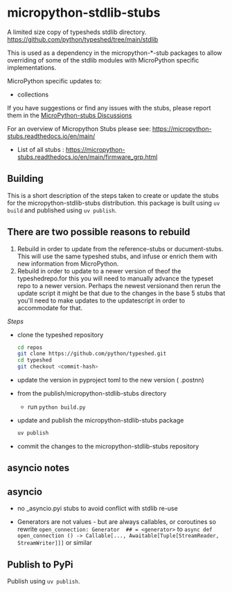 # micropython-stdlib-stubs
A limited size copy of typesheds stdlib directory. 
https://github.com/python/typeshed/tree/main/stdlib

This is used as a dependency in the micropython-*-stub packages to allow overriding of some of the stdlib modules with MicroPython specific implementations.

MicroPython specific updates to:
- collections

If you have suggestions or find any issues with the stubs, please report them in the [MicroPython-stubs Discussions](https://github.com/Josverl/micropython-stubs/discussions)

For an overview of  Micropython Stubs please see: https://micropython-stubs.readthedocs.io/en/main/ 
 * List of all stubs : https://micropython-stubs.readthedocs.io/en/main/firmware_grp.html

## Building 

This is a short description of the steps taken to create or update the stubs for the micropython-stdlib-stubs distribution.
this package is built using `uv build` and published using `uv publish`.

## There are two possible reasons to rebuild 
 1. Rebuild in order to update from the reference-stubs or ducument-stubs. This will use the same typeshed stubs, and infuse or enrich them with new information from MicroPython.
 2. Rebuild in order to update to a newer version of theof the typeshedrepo.for this you will need to manually advance the typeset repo to a newer version. Perhaps the newest versionand then rerun the update script it might be that due to the changes in the base 5 stubs that you'll need to make updates to the updatescript in order to accommodate for that.

*Steps*
 - clone the typeshed repository
    ```bash	
    cd repos
    git clone https://github.com/python/typeshed.git
    cd typeshed
    git checkout <commit-hash>
    ```
- update the version in pyproject toml to the new version ( .postnn)

- from the publish/micropython-stdlib-stubs directory
    - run `python build.py`

- update and publish the micropython-stdlib-stubs package
    ```bash
    uv publish
    ```

- commit the changes to the micropython-stdlib-stubs repository

## asyncio notes 
## asyncio
- no _asyncio.pyi stubs to avoid conflict with stdlib re-use

- Generators 
    are not values - but are always callables, or coroutines
    so rewrite 
    `open_connection: Generator  ## = <generator>`
    to 
    `async def open_connection () -> Callable[..., Awaitable[Tuple[StreamReader, StreamWriter]]]`
    or similar 


## Publish to PyPi

Publish using `uv publish`.




